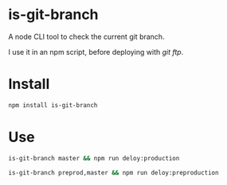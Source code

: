 # is-git-branch

A node CLI tool to check the current git branch.

I use it in an npm script, before deploying with _git ftp_.


# Install

```bash
npm install is-git-branch
```

# Use

```bash
is-git-branch master && npm run deloy:production
```

```bash
is-git-branch preprod,master && npm run deloy:preproduction
```
